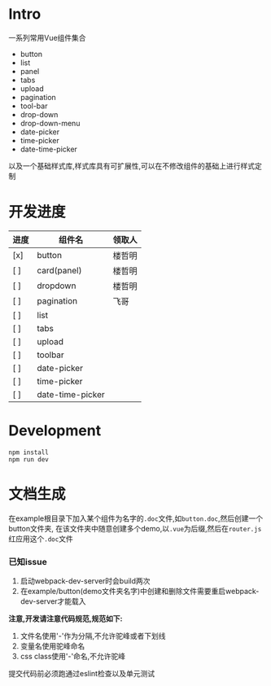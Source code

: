 # Intro
一系列常用Vue组件集合

* button
* list
* panel
* tabs
* upload
* pagination
* tool-bar
* drop-down
* drop-down-menu
* date-picker
* time-picker
* date-time-picker

以及一个基础样式库,样式库具有可扩展性,可以在不修改组件的基础上进行样式定制

# 开发进度

进度 | 组件名 | 领取人
--- | --- | ---
[x] | button | 楼哲明
[ ] | card(panel) | 楼哲明
[ ] | dropdown | 楼哲明
[ ] | pagination | 飞哥
[ ] | list | 
[ ] | tabs |
[ ] | upload |
[ ] | toolbar |
[ ] | date-picker |
[ ] | time-picker |
[ ] | date-time-picker |


# Development
```
npm install
npm run dev
```

# 文档生成
在example根目录下加入某个组件为名字的`.doc`文件,如`button.doc`,然后创建一个button文件夹,
在该文件夹中随意创建多个demo,以`.vue`为后缀,然后在`router.js`红应用这个`.doc`文件

### 已知issue
1. 启动webpack-dev-server时会build两次
2. 在example/button(demo文件夹名字)中创建和删除文件需要重启webpack-dev-server才能载入

**注意,开发请注意代码规范,规范如下:**

1. 文件名使用'-'作为分隔,不允许驼峰或者下划线
2. 变量名使用驼峰命名
3. css class使用'-'命名,不允许驼峰

提交代码前必须跑通过eslint检查以及单元测试

